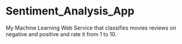 # Sentiment_Analysis_App
My Machine Learning Web Service that classifies movies reviews on negative and positive and rate it from 1 to 10.

